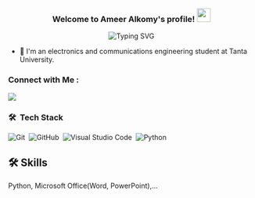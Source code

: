 <h3 align="center">
  Welcome to Ameer Alkomy's profile!
   <img src="https://media.giphy.com/media/hvRJCLFzcasrR4ia7z/giphy.gif" width="28">
 </h3>

<p align="center">
  <img src="https://readme-typing-svg.herokuapp.com?font=Fira+Code&pause=1000&color=F7573F&center=true&vCenter=true&random=false&width=435&lines=Electronics+and+Communications+Engineering+Student" alt="Typing SVG" />

</p> 

- 🏢 I'm an electronics and communications engineering student at Tanta University.

### Connect with Me :

<a href="https://linkedin.com/in/ameer-alkomy" target="_blank"><img src="https://img.shields.io/badge/-ameer%20aklomy-0077B5?style=for-the-badge&logo=Linkedin&logoColor=white"/></a>
### 🛠 &nbsp;Tech Stack
![Git](https://img.shields.io/badge/-Git-05122A?style=flat&logo=git)&nbsp;
![GitHub](https://img.shields.io/badge/-GitHub-05122A?style=flat&logo=github)&nbsp;
![Visual Studio Code](https://img.shields.io/badge/-Visual%20Studio%20Code-05122A?style=flat&logo=visual-studio-code&logoColor=007ACC)&nbsp;
![Python](https://img.shields.io/badge/-Python%20-05122A?style=flat&logo=python)&nbsp;

## 🛠 Skills
Python, Microsoft Office(Word, PowerPoint),...



<!--
<img align="left" src="https://github-readme-stats.vercel.app/api/top-langs?username=ameer-alkomy&yshow_icons=true&locale=en&layout=compact&theme=radical" alt="most used languages" />
<br>
<a href="https://komarev.com/ghpvc/?username=ameer-alkomy&style=for-the-badge">
    <img src="https://komarev.com/ghpvc/?username=ameer-alkomy&style=for-the-badge">
</a>
-->

<!--
**ameer-alkomy/ameer-alkomy** is a ✨ _special_ ✨ repository because its `README.md` (this file) appears on your GitHub profile.

Here are some ideas to get you started:

- 🔭 I’m currently working on ...
- 🌱 I’m currently learning ...
- 👯 I’m looking to collaborate on ...
- 🤔 I’m looking for help with ...
- 💬 Ask me about ...
- 📫 How to reach me: ...
- 😄 Pronouns: ...
- ⚡ Fun fact: ...
-->
